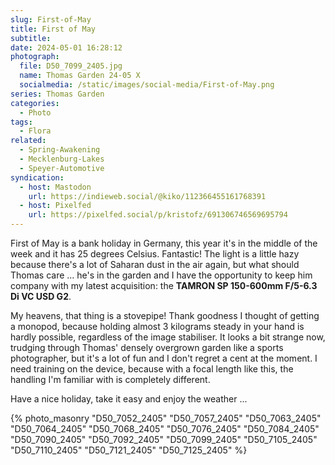 ```yaml
---
slug: First-of-May
title: First of May
subtitle:
date: 2024-05-01 16:28:12
photograph:
  file: D50_7099_2405.jpg
  name: Thomas Garden 24-05 X
  socialmedia: /static/images/social-media/First-of-May.png
series: Thomas Garden
categories:
  - Photo
tags:
  - Flora
related:
  - Spring-Awakening
  - Mecklenburg-Lakes
  - Speyer-Automotive
syndication:
  - host: Mastodon
    url: https://indieweb.social/@kiko/112366455161768391
  - host: Pixelfed
    url: https://pixelfed.social/p/kristofz/691306746569695794
---
```


First of May is a bank holiday in Germany, this year it's in the middle of the week and it has 25 degrees Celsius. Fantastic! The light is a little hazy because there's a lot of Saharan dust in the air again, but what should Thomas care ... he's in the garden and I have the opportunity to keep him company with my latest acquisition: the **TAMRON SP 150-600mm F/5-6.3 Di VC USD G2**.

My heavens, that thing is a stovepipe! Thank goodness I thought of getting a monopod, because holding almost 3 kilograms steady in your hand is hardly possible, regardless of the image stabiliser. It looks a bit strange now, trudging through Thomas' densely overgrown garden like a sports photographer, but it's a lot of fun and I don't regret a cent at the moment. I need training on the device, because with a focal length like this, the handling I'm familiar with is completely different.

Have a nice holiday, take it easy and enjoy the weather ...

<!-- more -->

{% photo_masonry
  "D50_7052_2405"
  "D50_7057_2405"
  "D50_7063_2405"
  "D50_7064_2405"
  "D50_7068_2405"
  "D50_7076_2405"
  "D50_7084_2405"
  "D50_7090_2405"
  "D50_7092_2405"
  "D50_7099_2405"
  "D50_7105_2405"
  "D50_7110_2405"
  "D50_7121_2405"
  "D50_7125_2405"
%}
